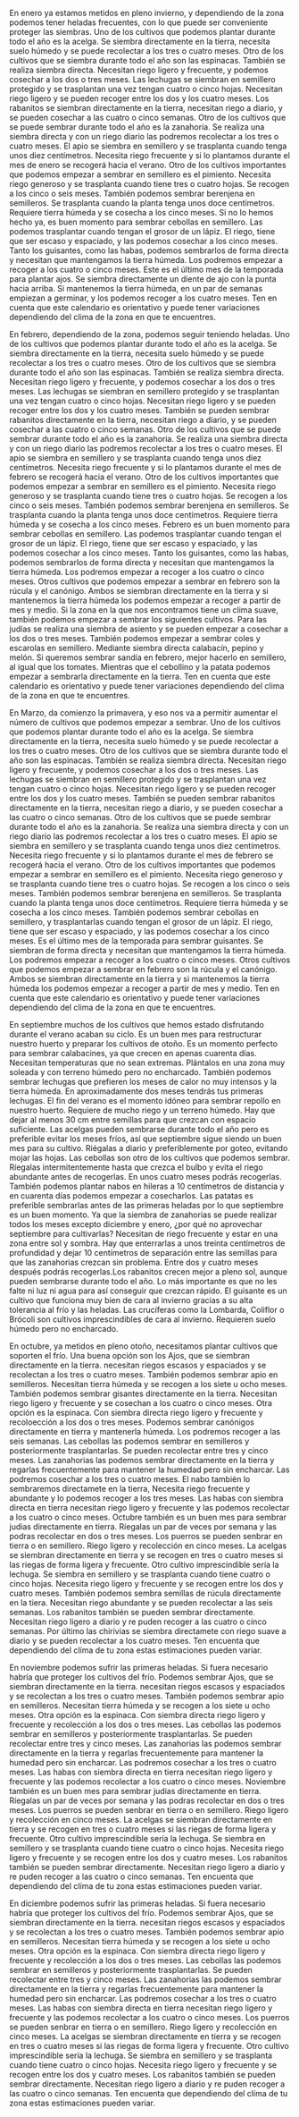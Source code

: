 En enero ya estamos metidos en pleno invierno, y dependiendo de la zona podemos tener heladas frecuentes, con lo que puede ser conveniente proteger las siembras. Uno de los cultivos que podemos plantar durante todo el año es la acelga. Se siembra directamente en la tierra, necesita suelo húmedo y se puede recolectar a los tres o cuatro meses. Otro de los cultivos que se siembra durante todo el año son las espinacas. También se realiza siembra directa. Necesitan riego ligero y frecuente, y podemos cosechar a los dos o tres meses. Las lechugas se siembran en semillero protegido y se trasplantan una vez tengan cuatro o cinco hojas. Necesitan riego ligero y se pueden recoger entre los dos y los cuatro meses. Los rabanitos se siembran directamente en la tierra, necesitan riego a diario, y se pueden cosechar a las cuatro o cinco semanas. Otro de los cultivos que se puede sembrar durante todo el año es la zanahoria. Se realiza una siembra directa y con un riego diario las podremos recolectar a los tres o cuatro meses. El apio se siembra en semillero y se trasplanta cuando tenga unos diez centímetros. Necesita riego frecuente y si lo plantamos durante el mes de enero se recogerá hacia el verano. Otro de los cultivos importantes que podemos empezar a sembrar en semillero es el pimiento. Necesita riego generoso y se trasplanta cuando tiene tres o cuatro hojas. Se recogen a los cinco o seis meses. También podemos sembrar berenjena en semilleros. Se trasplanta cuando la planta tenga unos doce centímetros. Requiere tierra húmeda y se cosecha a los cinco meses. Si no lo hemos hecho ya, es buen momento para sembrar cebollas en semillero. Las podemos trasplantar cuando tengan el grosor de un lápiz. El riego, tiene que ser escaso y espaciado, y las podemos cosechar a los cinco meses. Tanto los guisantes, como las habas, podemos sembrarlos de forma directa y necesitan que mantengamos la tierra húmeda. Los podremos empezar a recoger a los cuatro o cinco meses. Este es el último mes de la temporada para plantar ajos. Se siembra directamente un diente de ajo con la punta hacia arriba. Si mantenemos la tierra húmeda, en un par de semanas empiezan a germinar, y los podemos recoger a los cuatro meses. Ten en cuenta que este calendario es orientativo y puede tener variaciones dependiendo del clima de la zona en que te encuentres.


En febrero, dependiendo de la zona, podemos seguir teniendo heladas. Uno de los cultivos que podemos plantar durante todo el año es la acelga. Se siembra directamente en la tierra, necesita suelo húmedo y se puede recolectar a los tres o cuatro meses. Otro de los cultivos que se siembra durante todo el año son las espinacas. También se realiza siembra directa. Necesitan riego ligero y frecuente, y podemos cosechar a los dos o tres meses. Las lechugas se siembran en semillero protegido y se trasplantan una vez tengan cuatro o cinco hojas. Necesitan riego ligero y se pueden recoger entre los dos y los cuatro meses. También se pueden sembrar rabanitos directamente en la tierra, necesitan riego a diario, y se pueden cosechar a las cuatro o cinco semanas. Otro de los cultivos que se puede sembrar durante todo el año es la zanahoria. Se realiza una siembra directa y con un riego diario las podremos recolectar a los tres o cuatro meses. El apio se siembra en semillero y se trasplanta cuando tenga unos diez centímetros. Necesita riego frecuente y si lo plantamos durante el mes de febrero se recogerá hacia el verano. Otro de los cultivos importantes que podemos empezar a sembrar en semillero es el pimiento. Necesita riego generoso y se trasplanta cuando tiene tres o cuatro hojas. Se recogen a los cinco o seis meses. También podemos sembrar berenjena en semilleros. Se trasplanta cuando la planta tenga unos doce centímetros. Requiere tierra húmeda y se cosecha a los cinco meses. Febrero es un buen momento para sembrar cebollas en semillero. Las podemos trasplantar cuando tengan el grosor de un lápiz. El riego, tiene que ser escaso y espaciado, y las podemos cosechar a los cinco meses. Tanto los guisantes, como las habas, podemos sembrarlos de forma directa y necesitan que mantengamos la tierra húmeda. Los podremos empezar a recoger a los cuatro o cinco meses. Otros cultivos que podemos empezar a sembrar en febrero son la rúcula y el canónigo. Ambos se siembran directamente en la tierra y si mantenemos la tierra húmeda los podemos empezar a recoger a partir de mes y medio. Si la zona en la que nos encontramos tiene un clima suave, también podemos empezar a sembrar los siguientes cultivos. Para las judías se realiza una siembra de asiento y se pueden empezar a cosechar a los dos o tres meses. También podemos empezar a sembrar coles y escarolas en semillero. Mediante siembra directa calabacín, pepino y melón. Si queremos sembrar sandía en febrero, mejor hacerlo en semillero, al igual que los tomates. Mientras que el cebollino y la patata podemos empezar a sembrarla directamente en la tierra. Ten en cuenta que este calendario es orientativo y puede tener variaciones dependiendo del clima de la zona en que te encuentres.

En Marzo, da comienzo la primavera, y eso nos va a permitir aumentar el número de cultivos que podemos empezar a sembrar. Uno de los cultivos que podemos plantar durante todo el año es la acelga. Se siembra directamente en la tierra, necesita suelo húmedo y se puede recolectar a los tres o cuatro meses. Otro de los cultivos que se siembra durante todo el año son las espinacas. También se realiza siembra directa. Necesitan riego ligero y frecuente, y podemos cosechar a los dos o tres meses. Las lechugas se siembran en semillero protegido y se trasplantan una vez tengan cuatro o cinco hojas. Necesitan riego ligero y se pueden recoger entre los dos y los cuatro meses. También se pueden sembrar rabanitos directamente en la tierra, necesitan riego a diario, y se pueden cosechar a las cuatro o cinco semanas. Otro de los cultivos que se puede sembrar durante todo el año es la zanahoria. Se realiza una siembra directa y con un riego diario las podremos recolectar a los tres o cuatro meses. El apio se siembra en semillero y se trasplanta cuando tenga unos diez centímetros. Necesita riego frecuente y si lo plantamos durante el mes de febrero se recogerá hacia el verano. Otro de los cultivos importantes que podemos empezar a sembrar en semillero es el pimiento. Necesita riego generoso y se trasplanta cuando tiene tres o cuatro hojas. Se recogen a los cinco o seis meses. También podemos sembrar berenjena en semilleros. Se trasplanta cuando la planta tenga unos doce centímetros. Requiere tierra húmeda y se cosecha a los cinco meses. También podemos sembrar cebollas en semillero, y trasplantarlas cuando tengan el grosor de un lápiz. El riego, tiene que ser escaso y espaciado, y las podemos cosechar a los cinco meses. Es el último mes de la temporada para sembrar guisantes. Se siembran de forma directa y necesitan que mantengamos la tierra húmeda. Los podremos empezar a recoger a los cuatro o cinco meses. Otros cultivos que podemos empezar a sembrar en febrero son la rúcula y el canónigo. Ambos se siembran directamente en la tierra y si mantenemos la tierra húmeda los podemos empezar a recoger a partir de mes y medio. Ten en cuenta que este calendario es orientativo y puede tener variaciones dependiendo del clima de la zona en que te encuentres.






En septiembre muchos de los cultivos que hemos estado disfrutando durante el verano acaban su ciclo. Es un buen mes para restructurar nuestro huerto y preparar los cultivos de otoño. Es un momento perfecto para sembrar calabacines, ya que crecen en apenas cuarenta días. Necesitan temperaturas que no sean extremas. Plántalos en una zona muy soleada y con terreno húmedo pero no encharcado. También podemos sembrar lechugas que prefieren los meses de calor no muy intensos y la tierra húmeda. En aproximadamente dos meses tendrás tus primeras lechugas. El fin del verano es el momento idóneo para sembrar repollo en nuestro huerto. Requiere de mucho riego y un terreno húmedo. Hay que dejar al menos 30 cm entre semillas para que crezcan con espacio suficiente. Las acelgas pueden sembrarse durante todo el año pero es preferible evitar los meses fríos, así que septiembre sigue siendo un buen mes para su cultivo. Riégalas a diario y preferiblemente por goteo, evitando mojar las hojas. Las cebollas son otro de los cultivos que podemos sembrar. Ríegalas intermitentemente hasta que crezca el bulbo y evita el riego abundante antes de recogerlas. En unos cuatro meses podrás recogerlas. También podemos plantar nabos en hileras a 10 centímetros de distancia y en cuarenta días podemos empezar a cosecharlos. Las patatas es preferible sembrarlas antes de las primeras heladas por lo que septiembre es un buen momento. Ya que la siembra de zanahorias se puede realizar todos los meses excepto diciembre y enero, ¿por qué no aprovechar septiembre para cultivarlas? Necesitan de riego frecuente y estar en una zona entre sol y sombra. Hay que enterrarlas a unos treinta centímetros de profundidad y dejar 10 centímetros de separación entre las semillas para que las zanahorias crezcan sin problema. Entre dos y cuatro meses después podrás recogerlas.Los rabanitos crecen mejor a pleno sol, aunque pueden sembrarse durante todo el año. Lo más importante es que no les falte ni luz ni agua para así conseguir que crezcan rápido. El guisante es un cultivo que funciona muy bien de cara al invierno gracias a su alta tolerancia al frío y las heladas. Las crucíferas como la Lombarda, Coliflor o Brócoli son cultivos imprescindibles de cara al invierno. Requieren suelo húmedo pero no encharcado.

En octubre, ya metidos en pleno otoño, necesitamos plantar cultivos que soporten el frío. Una buena opción son los Ajos, que se siembran directamente en la tierra. necesitan riegos escasos y espaciados y se recolectan a los tres o cuatro meses. También podemos sembrar apio en semilleros. Necesitan tierra húmeda y se recogen a los siete u ocho meses. También podemos sembrar gisantes directamente en la tierra. Necesitan riego ligero y frecuente y se cosechan a los cuatro o cinco meses. Otra opción es la espinaca. Con siembra directa riego ligero y frecuente y recoloección a los dos o tres meses. Podemos sembrar canónigos directamente en tierra y mantenerla húmeda. Los podremos recoger a las seis semanas. Las cebollas las podemos sembrar en semilleros y posteriormente trasplantarlas. Se pueden recolectar entre tres y cinco meses. Las zanahorias las podemos sembrar directamente en la tierra y regarlas frecuentemente para mantener la humedad pero sin encharcar. Las podremos cosechar a los tres o cuatro meses. El nabo también lo sembraremos directamete en la tierra, Necesita riego frecuente y abundante y lo podemos recoger a los tres meses. Las habas con siembra directa en tierra necesitan riego ligero y frecuente y las podemos recolectar a los cuatro o cinco meses. Octubre también es un buen mes para sembrar judias directamente en tierra. Ríegalas un par de veces por semana y las podras recolectar en dos o tres meses. Los puerros se pueden senbrar en tierra o en semillero. Riego ligero y recolección en cinco meses. La acelgas se siembran directamente en tierra y se recogen en tres o cuatro meses si las riegas de forma ligera y frecuente. Otro cultivo imprescindible sería la lechuga. Se siembra en semillero y se trasplanta cuando tiene cuatro o cinco hojas. Necesita riego ligero y frecuente y se recogen entre los dos y cuatro meses. También podemos sembra semillas de rúcula directamente en la tiera. Necesitan riego abundante y se pueden recolectar a las seis semanas. Los rabanitos también se pueden sembrar directamente. Necesitan riego ligero a diario y re puden recoger a las cuatro o cinco semanas. Por último las chirivias se siembra directamete con riego suave a diario y se pueden recolectar a los cuatro meses. Ten encuenta que dependiendo del clíma de tu zona estas estimaciones pueden variar.

En noviembre podemos sufrir las primeras heladas. Si fuera necesario habría que proteger los cultivos del frío. Podemos sembrar Ajos, que se siembran directamente en la tierra. necesitan riegos escasos y espaciados y se recolectan a los tres o cuatro meses. También podemos sembrar apio en semilleros. Necesitan tierra húmeda y se recogen a los siete u ocho meses. Otra opción es la espinaca. Con siembra directa riego ligero y frecuente y recolección a los dos o tres meses. Las cebollas las podemos sembrar en semilleros y posteriormente trasplantarlas. Se pueden recolectar entre tres y cinco meses. Las zanahorias las podemos sembrar directamente en la tierra y regarlas frecuentemente para mantener la humedad pero sin encharcar. Las podremos cosechar a los tres o cuatro meses. Las habas con siembra directa en tierra necesitan riego ligero y frecuente y las podemos recolectar a los cuatro o cinco meses. Noviembre también es un buen mes para sembrar judias directamente en tierra. Ríegalas un par de veces por semana y las podras recolectar en dos o tres meses. Los puerros se pueden senbrar en tierra o en semillero. Riego ligero y recolección en cinco meses. La acelgas se siembran directamente en tierra y se recogen en tres o cuatro meses si las riegas de forma ligera y frecuente. Otro cultivo imprescindible sería la lechuga. Se siembra en semillero y se trasplanta cuando tiene cuatro o cinco hojas. Necesita riego ligero y frecuente y se recogen entre los dos y cuatro meses. Los rabanitos también se pueden sembrar directamente. Necesitan riego ligero a diario y re puden recoger a las cuatro o cinco semanas. Ten encuenta que dependiendo del clíma de tu zona estas estimaciones pueden variar.

En diciembre podemos sufrir las primeras heladas. Si fuera necesario habría que proteger los cultivos del frío. Podemos sembrar Ajos, que se siembran directamente en la tierra. necesitan riegos escasos y espaciados y se recolectan a los tres o cuatro meses. También podemos sembrar apio en semilleros. Necesitan tierra húmeda y se recogen a los siete u ocho meses. Otra opción es la espinaca. Con siembra directa riego ligero y frecuente y recolección a los dos o tres meses. Las cebollas las podemos sembrar en semilleros y posteriormente trasplantarlas. Se pueden recolectar entre tres y cinco meses. Las zanahorias las podemos sembrar directamente en la tierra y regarlas frecuentemente para mantener la humedad pero sin encharcar. Las podremos cosechar a los tres o cuatro meses. Las habas con siembra directa en tierra necesitan riego ligero y frecuente y las podemos recolectar a los cuatro o cinco meses. Los puerros se pueden senbrar en tierra o en semillero. Riego ligero y recolección en cinco meses. La acelgas se siembran directamente en tierra y se recogen en tres o cuatro meses si las riegas de forma ligera y frecuente. Otro cultivo imprescindible sería la lechuga. Se siembra en semillero y se trasplanta cuando tiene cuatro o cinco hojas. Necesita riego ligero y frecuente y se recogen entre los dos y cuatro meses. Los rabanitos también se pueden sembrar directamente. Necesitan riego ligero a diario y re puden recoger a las cuatro o cinco semanas. Ten encuenta que dependiendo del clíma de tu zona estas estimaciones pueden variar.
